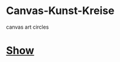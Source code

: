 # Canvas-Kunst-Kreise
canvas art circles

# [Show](https://sauternic.github.io/Canvas-Kunst-Kreise/)
